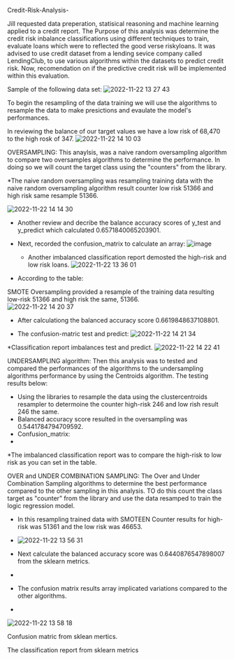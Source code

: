  Credit-Risk-Analysis-
 
   Jill requested data preperation, statisical reasoning and machine learning applied to a credit report. The Purpose of this analysis was determine the credit risk inbalance classifications using different techniques to train, evaluate loans which were to reflected the good verse riskyloans.
   It was advised to use credit dataset from a lending sevice company called LendingClub, to use various algorithms within the datasets to predict credit risk. Now, recomendation on if the predictive credit risk will be implemented within this evaluation.   
   
   Sample of the following data set:
   ![2022-11-22 13 27 43](https://user-images.githubusercontent.com/107796290/203392959-c16b1837-5ca0-4cf8-b90f-f66f7eaf256b.png)
   
   To begin the resampling  of the data training we will use the algorithms to resample the data to make presictions and evaulate the model's performances.
   
   In reviewing the balance of our target values we have a low risk of 68,470 to the high rosk of 347. 
   ![2022-11-22 14 10 03](https://user-images.githubusercontent.com/107796290/203401123-cf8ccf5f-b896-4d00-9b00-3ae16873b5b0.png)
   
 OVERSAMPLING:
This anaylsis, was a naive random oversampling algorithm to compare two oversamples algorithms to determine the performance. In doing so we will count the target class using the "counters" from the library. 
  
  *The naive random oversampling was resampling training data with the naive random oversampling algorithm result counter low risk 51366 and high risk same resample 51366. 
  
  ![2022-11-22 14 14 30](https://user-images.githubusercontent.com/107796290/203402123-7ae49377-2cb2-4eab-bd48-ae1a90758eaf.png)

* Another review and decribe the balance accuracy scores of y_test and y_predict which calculated 0.6571840065203901. 
 
 * Next, recorded the confusion_matrix to calculate an array:
  ![image](https://user-images.githubusercontent.com/107796290/203402614-6845fd59-c6e0-494e-850a-8571838e197e.png)

   * Another imbalanced classification report demosted the high-risk and low risk loans. 
  ![2022-11-22 13 36 01](https://user-images.githubusercontent.com/107796290/203394571-34cbe97b-3761-4931-bd8b-8ee067b72933.png)

  - According to the table:



SMOTE Oversampling provided a resample of the training data resulting low-risk 51366 and high risk the same, 51366.  
![2022-11-22 14 20 37](https://user-images.githubusercontent.com/107796290/203402948-a8f380b7-1879-4b70-a695-a8649f0cb7b9.png)

* After calculationg the balanced accuracy score 0.6619848637108801.

* The confusion-matric test and predict: 
 ![2022-11-22 14 21 34](https://user-images.githubusercontent.com/107796290/203403054-9eef61ea-df79-403f-9b89-a73e014ffc9f.png)

*Classification report imbalances test and predict.
![2022-11-22 14 22 41](https://user-images.githubusercontent.com/107796290/203403246-e61b4923-6d50-48fd-a3dd-a455820f216c.png)

UNDERSAMPLING algorithm:
Then this analysis was to tested and compared the performances of the algorithms to the undersampling algorithms performance by using the Centroids algorithm. The testing results below:
* Using the libraries to resample the data using the clustercentroids resampler to determoine the counter high-risk 246 and low rish result 246 the same. 
* Balanced accuracy score resulted in the oversampling was 0.5441784794709592.
* Confusion_matrix:
* 
*The imbalanced classification report was to compare the high-risk to low risk as you can set in the table.


OVER and UNDER COMBINATION SAMPLING:
The Over and Under Combination Sampling algorithms to determine the best performance compared to the other sampling in this analysis. TO do this count the class target as "counter" from the library and use the data resamped to train the logic regression model.

* In this resampling trained data with SMOTEEN Counter results for high-risk was 51361 and the low risk was 46653. 


* ![2022-11-22 13 56 31](https://user-images.githubusercontent.com/107796290/203398180-97ed5a48-c70c-41f7-9c25-2dedaaa937c7.png)
* Next calculate the balanced accuracy score was 0.6440876547898007 from the sklearn metrics. 
* 
* The confusion matrix results array implicated variations compared to the other algorithms.
* 
![2022-11-22 13 58 18](https://user-images.githubusercontent.com/107796290/203398525-8a41c199-cecd-4dd8-9975-05450c94dd4c.png)


Confusion matric from sklean mertics. 

The classification report from sklearn metrics 
